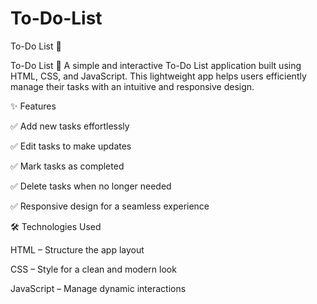 # To-Do-List
To-Do List 📝 

To-Do List 📝
A simple and interactive To-Do List application built using HTML, CSS, and JavaScript. This lightweight app helps users efficiently manage their tasks with an intuitive and responsive design.

✨ Features


✅ Add new tasks effortlessly


✅ Edit tasks to make updates


✅ Mark tasks as completed


✅ Delete tasks when no longer needed


✅ Responsive design for a seamless experience

🛠 Technologies Used


HTML – Structure the app layout

CSS – Style for a clean and modern look


JavaScript – Manage dynamic interactions
